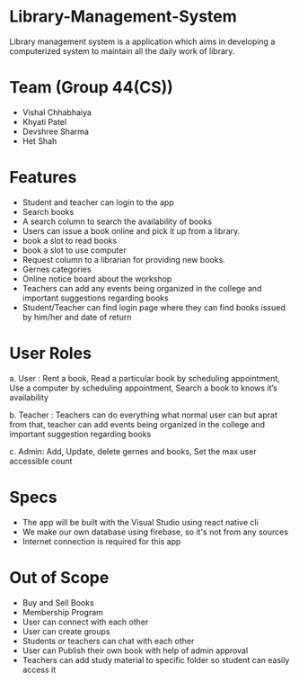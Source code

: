 # Library-Management-System

Library management system is a application which aims in developing a computerized system to maintain all the daily work of library.

# Team (Group 44(CS))

- Vishal Chhabhaiya
- Khyati Patel
- Devshree Sharma
- Het Shah

# Features

- Student and teacher can login to the app 
- Search books
- A search column to search the availability of books
- Users can issue a book online and pick it up from a library.
- book a slot to read books
- book a slot to use computer
- Request column to a librarian for providing new books.
- Gernes categories
- Online notice board about the workshop
- Teachers can add any events being organized in the college and important suggestions regarding books
- Student/Teacher can find login page where they can find books issued by him/her and date of return

# User Roles

a. User : Rent a book, Read a particular book by scheduling appointment, Use a computer by scheduling appointment, Search a book to knows it’s availability

b. Teacher : Teachers can do everything what normal user can but aprat from that, teacher can add events being organized in the college and important suggestion regarding books

c. Admin: Add, Update, delete gernes and books, Set the max user accessible count

# Specs

- The app will be built with the Visual Studio using react native cli
- We make our own database using firebase, so it's not from any sources
- Internet connection is required for this app

# Out of Scope

- Buy and Sell Books
- Membership Program
- User can connect with each other
- User can create groups
- Students or teachers can chat with each other
- User can Publish their own book with help of admin approval
- Teachers can add study material to specific folder so student can easily access it
